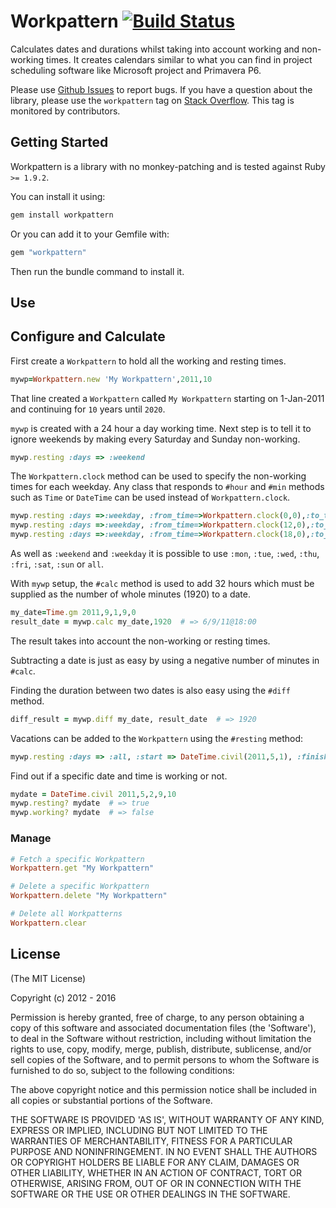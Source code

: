 # Workpattern [![Build Status](https://secure.travis-ci.org/callenb/workpattern.png)](https://secure.travis-ci.org/callenb/workpattern.png)

Calculates dates and durations whilst taking into account working and non-working times.  It creates calendars similar to what you can find in project scheduling software like Microsoft project and Primavera P6.

Please use [Github Issues] to report bugs.  If you have a question about the library, please use the `workpattern` tag on [Stack Overflow].  This tag is monitored by contributors.

[Github Issues]: http://github.com/callenb/workpattern/issues
[Stack Overflow]: http://stackoverflow.com/questions/tagged/workpattern

## Getting Started

Workpattern is a library with no monkey-patching and is tested against Ruby `>= 1.9.2`.

You can install it using:
```sh
gem install workpattern
```

Or you can add it to your Gemfile with:

```sh
gem "workpattern"
```

Then run the bundle command to install it.

## Use

## Configure and Calculate

First create a `Workpattern` to hold all the working and resting times.

``` ruby
mywp=Workpattern.new 'My Workpattern',2011,10 
```
That line created a `Workpattern` called `My Workpattern` starting on 1-Jan-2011 and continuing for `10` years until `2020`.

`mywp` is created with a 24 hour a day working time.  Next step is to tell it to ignore weekends by making every Saturday and Sunday non-working.

``` ruby
mywp.resting :days => :weekend 
```

The `Workpattern.clock` method can be used to specify the non-working times for each weekday.  Any class that responds to `#hour` and `#min` methods such as `Time` or `DateTime` can be used instead of `Workpattern.clock`.

``` ruby
mywp.resting :days =>:weekday, :from_time=>Workpattern.clock(0,0),:to_time=>Workpattern.clock(8,59) 
mywp.resting :days =>:weekday, :from_time=>Workpattern.clock(12,0),:to_time=>Workpattern.clock(12,59) 
mywp.resting :days =>:weekday, :from_time=>Workpattern.clock(18,0),:to_time=>Workpattern.clock(23,59) 
```
As well as `:weekend` and `:weekday` it is possible to use `:mon`, `:tue`, `:wed`, `:thu`, `:fri`, `:sat`, `:sun` or `all`.

With `mywp` setup, the `#calc` method is used to add 32 hours which must be supplied as the number of whole minutes (1920) to a date.

``` ruby
my_date=Time.gm 2011,9,1,9,0 
result_date = mywp.calc my_date,1920  # => 6/9/11@18:00
```

The result takes into account the non-working or resting times.

Subtracting a date is just as easy by using a negative number of minutes in `#calc`.

Finding the duration between two dates is also easy using the `#diff` method.

``` ruby
diff_result = mywp.diff my_date, result_date  # => 1920
```

Vacations can be added to the `Workpattern` using the `#resting` method:

``` ruby
mywp.resting :days => :all, :start => DateTime.civil(2011,5,1), :finish => DateTime.civil(2011,5,7)
```
Find out if a specific date and time is working or not.

``` ruby
mydate = DateTime.civil 2011,5,2,9,10
mywp.resting? mydate  # => true
mywp.working? mydate  # => false
```

### Manage

``` ruby
# Fetch a specific Workpattern
Workpattern.get "My Workpattern"

# Delete a specific Workpattern
Workpattern.delete "My Workpattern"

# Delete all Workpatterns
Workpattern.clear
```

## License

(The MIT License)

Copyright (c) 2012 - 2016

Permission is hereby granted, free of charge, to any person obtaining
a copy of this software and associated documentation files (the
'Software'), to deal in the Software without restriction, including
without limitation the rights to use, copy, modify, merge, publish,
distribute, sublicense, and/or sell copies of the Software, and to
permit persons to whom the Software is furnished to do so, subject to
the following conditions:

The above copyright notice and this permission notice shall be
included in all copies or substantial portions of the Software.

THE SOFTWARE IS PROVIDED 'AS IS', WITHOUT WARRANTY OF ANY KIND,
EXPRESS OR IMPLIED, INCLUDING BUT NOT LIMITED TO THE WARRANTIES OF
MERCHANTABILITY, FITNESS FOR A PARTICULAR PURPOSE AND NONINFRINGEMENT.
IN NO EVENT SHALL THE AUTHORS OR COPYRIGHT HOLDERS BE LIABLE FOR ANY
CLAIM, DAMAGES OR OTHER LIABILITY, WHETHER IN AN ACTION OF CONTRACT,
TORT OR OTHERWISE, ARISING FROM, OUT OF OR IN CONNECTION WITH THE
SOFTWARE OR THE USE OR OTHER DEALINGS IN THE SOFTWARE.
